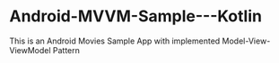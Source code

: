 # Android-MVVM-Sample---Kotlin
This is an Android Movies Sample App with implemented Model-View-ViewModel Pattern
